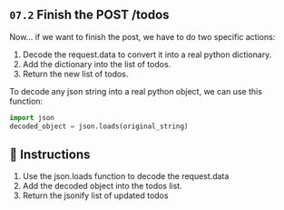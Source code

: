 ## `07.2` Finish the POST /todos

Now... if we want to finish the post, we have to do two specific actions:

1. Decode the request.data to convert it into a real python dictionary.
2. Add the dictionary into the list of todos.
3. Return the new list of todos.

To decode any json string into a real python object, we can use this function:

```python
import json
decoded_object = json.loads(original_string)
```

## 📝 Instructions

1. Use the json.loads function to decode the request.data
2. Add the decoded object into the todos list.
3. Return the jsonify list of updated todos